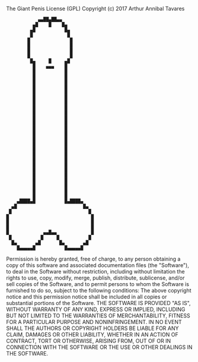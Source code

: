 The Giant Penis License (GPL)
Copyright (c) 2017 Arthur Annibal Tavares

                ▄▄██▄██▄▄
              ▄█    █    █▄
             ▄█           █▄
             █             █
            █               █
            █               █
            █               █
            █               █
             █▄     █     ▄█
              █    ▄▄▄    █
              █           █
              █           █
              █           █
              █           █
              █           █
              █           █
              █           █
              █           █
              █           █
              █           █
              █           █
              █           █
              █           █
              █           █
              █           █
              █           █
              █           █
              █           █
              █           █
              █           █
              █           █
              █           █
              █           █
              █           █
              █           █
        ▄████▄█           █▄████▄
      ▄█                         █▄
     █                             █
    █                               █
    █                               █
    █                               █
    █             ▄▄█▄▄             █
     █           █     █           █
      █▄       ▄█       █▄       ▄█
        █▄▄▄▄▄█           █▄▄▄▄▄█

Permission is hereby granted, free of charge, to any person obtaining a copy
of this software and associated documentation files (the "Software"), to deal
in the Software without restriction, including without limitation the rights
to use, copy, modify, merge, publish, distribute, sublicense, and/or sell
copies of the Software, and to permit persons to whom the Software is
furnished to do so, subject to the following conditions:
The above copyright notice and this permission notice shall be included in
all copies or substantial portions of the Software.
THE SOFTWARE IS PROVIDED "AS IS", WITHOUT WARRANTY OF ANY KIND, EXPRESS OR
IMPLIED, INCLUDING BUT NOT LIMITED TO THE WARRANTIES OF MERCHANTABILITY,
FITNESS FOR A PARTICULAR PURPOSE AND NONINFRINGEMENT. IN NO EVENT SHALL THE
AUTHORS OR COPYRIGHT HOLDERS BE LIABLE FOR ANY CLAIM, DAMAGES OR OTHER
LIABILITY, WHETHER IN AN ACTION OF CONTRACT, TORT OR OTHERWISE, ARISING FROM,
OUT OF OR IN CONNECTION WITH THE SOFTWARE OR THE USE OR OTHER DEALINGS IN
THE SOFTWARE.
